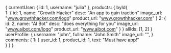 {
  currentUser: {
    id: 1,
    username: "julia"
  },
  products: {
    byId{  
      1: {
        id: 1,
        name: "Growth Hacker"
        desc: "An app to gain traction"
        image_url: "www.growthhacker.com/logo"
        product_url: "www.growthhacker.com"
      }
      2: {
        id: 2,
        name: "AI Bot"
        desc: "does everything for you"
        image_url: "www.aibot.com/logo"
        product_url: "www.aibot.com"
      }
    }
    allIds: [1, 2]
  }
  userProfile: {
    username: "john",
    fullname: "John Smith"
    image_url: "",
  }
  comments: {
    1: {
      user_id: 1,
      product_id: 1,
      text: "Must have app!"    
    }
  }
}
